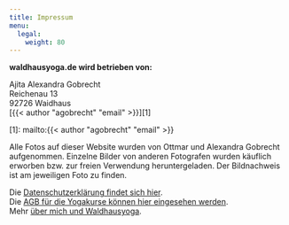 ```yaml
---
title: Impressum
menu:
  legal:
    weight: 80
---
```


**waldhausyoga.de wird betrieben von:**

Ajita Alexandra Gobrecht  
Reichenau 13  
92726 Waidhaus  
[{{< author "agobrecht" "email" >}}][1]  

[1]: mailto:{{< author "agobrecht" "email" >}}


Alle Fotos auf dieser Website wurden von Ottmar und Alexandra Gobrecht aufgenommen. Einzelne Bilder von anderen Fotografen wurden käuflich erworben bzw. zur freien Verwendung heruntergeladen. Der Bildnachweis ist am jeweiligen Foto zu finden.<br/>

Die [Datenschutzerklärung findet sich hier][2].  
Die [AGB für die Yogakurse können hier eingesehen werden][3].  
Mehr [über mich und Waldhausyoga][4].

[2]: /datenschutz/
[3]: /agb/
[4]: /about/
